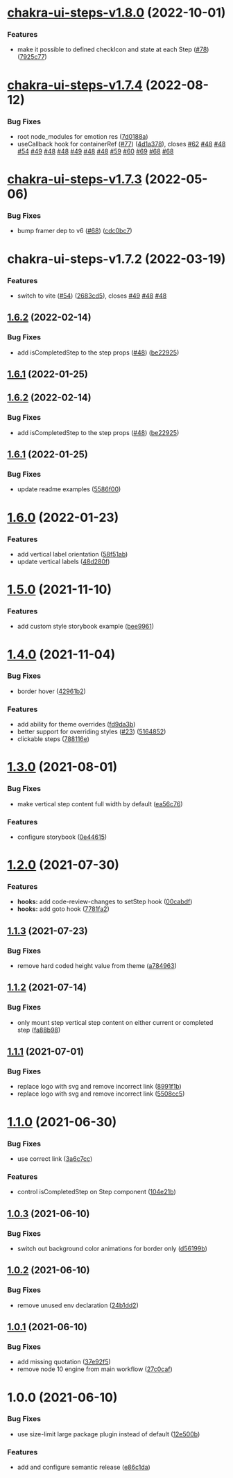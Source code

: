# [chakra-ui-steps-v1.8.0](https://github.com/jeanverster/chakra-ui-steps/compare/chakra-ui-steps-v1.7.4...chakra-ui-steps-v1.8.0) (2022-10-01)


### Features

* make it possible to defined checkIcon and state at each Step ([#78](https://github.com/jeanverster/chakra-ui-steps/issues/78)) ([7925c77](https://github.com/jeanverster/chakra-ui-steps/commit/7925c77efa1512f53bafff9f1126c5dd4683fd6a))

# [chakra-ui-steps-v1.7.4](https://github.com/jeanverster/chakra-ui-steps/compare/chakra-ui-steps-v1.7.3...chakra-ui-steps-v1.7.4) (2022-08-12)


### Bug Fixes

* root node_modules for emotion res ([7d0188a](https://github.com/jeanverster/chakra-ui-steps/commit/7d0188a9176186f721e375f0261423adea49b988))
* useCallback hook for containerRef ([#77](https://github.com/jeanverster/chakra-ui-steps/issues/77)) ([4d1a378](https://github.com/jeanverster/chakra-ui-steps/commit/4d1a378f46f5ef52814255b9a9aeee6c6fe7d828)), closes [#62](https://github.com/jeanverster/chakra-ui-steps/issues/62) [#48](https://github.com/jeanverster/chakra-ui-steps/issues/48) [#48](https://github.com/jeanverster/chakra-ui-steps/issues/48) [#54](https://github.com/jeanverster/chakra-ui-steps/issues/54) [#49](https://github.com/jeanverster/chakra-ui-steps/issues/49) [#48](https://github.com/jeanverster/chakra-ui-steps/issues/48) [#48](https://github.com/jeanverster/chakra-ui-steps/issues/48) [#49](https://github.com/jeanverster/chakra-ui-steps/issues/49) [#48](https://github.com/jeanverster/chakra-ui-steps/issues/48) [#48](https://github.com/jeanverster/chakra-ui-steps/issues/48) [#59](https://github.com/jeanverster/chakra-ui-steps/issues/59) [#60](https://github.com/jeanverster/chakra-ui-steps/issues/60) [#69](https://github.com/jeanverster/chakra-ui-steps/issues/69) [#68](https://github.com/jeanverster/chakra-ui-steps/issues/68) [#68](https://github.com/jeanverster/chakra-ui-steps/issues/68)

# [chakra-ui-steps-v1.7.3](https://github.com/jeanverster/chakra-ui-steps/compare/chakra-ui-steps-v1.7.2...chakra-ui-steps-v1.7.3) (2022-05-06)


### Bug Fixes

* bump framer dep to v6 ([#68](https://github.com/jeanverster/chakra-ui-steps/issues/68)) ([cdc0bc7](https://github.com/jeanverster/chakra-ui-steps/commit/cdc0bc73c536ce2e5b11a1854494a285d46ea1c6))

# chakra-ui-steps-v1.7.2 (2022-03-19)

### Features

- switch to vite ([#54](https://github.com/jeanverster/chakra-ui-steps/issues/54)) ([2683cd5](https://github.com/jeanverster/chakra-ui-steps/commit/2683cd52363c46b98eded64256b39f6c6a5da8cc)), closes [#49](https://github.com/jeanverster/chakra-ui-steps/issues/49) [#48](https://github.com/jeanverster/chakra-ui-steps/issues/48) [#48](https://github.com/jeanverster/chakra-ui-steps/issues/48)

## [1.6.2](https://github.com/jeanverster/chakra-ui-steps/compare/v1.6.1...v1.6.2) (2022-02-14)

### Bug Fixes

- add isCompletedStep to the step props ([#48](https://github.com/jeanverster/chakra-ui-steps/issues/48)) ([be22925](https://github.com/jeanverster/chakra-ui-steps/commit/be22925117a8f6c433b487c9af667950c7d31717))

## [1.6.1](https://github.com/jeanverster/chakra-ui-steps/compare/v1.6.0...v1.6.1) (2022-01-25)

## [1.6.2](https://github.com/jeanverster/chakra-ui-steps/compare/v1.6.1...v1.6.2) (2022-02-14)

### Bug Fixes

- add isCompletedStep to the step props ([#48](https://github.com/jeanverster/chakra-ui-steps/issues/48)) ([be22925](https://github.com/jeanverster/chakra-ui-steps/commit/be22925117a8f6c433b487c9af667950c7d31717))

## [1.6.1](https://github.com/jeanverster/chakra-ui-steps/compare/v1.6.0...v1.6.1) (2022-01-25)

### Bug Fixes

- update readme examples ([5586f00](https://github.com/jeanverster/chakra-ui-steps/commit/5586f00c2b1963b636b6c9ff1def543692e5e3dc))

# [1.6.0](https://github.com/jeanverster/chakra-ui-steps/compare/v1.5.0...v1.6.0) (2022-01-23)

### Features

- add vertical label orientation ([58f51ab](https://github.com/jeanverster/chakra-ui-steps/commit/58f51ab3680e8f20f9be800b0649add68b115070))
- update vertical labels ([48d280f](https://github.com/jeanverster/chakra-ui-steps/commit/48d280f485393f43c8abf92cc9956e0e79de4330))

# [1.5.0](https://github.com/jeanverster/chakra-ui-steps/compare/v1.4.0...v1.5.0) (2021-11-10)

### Features

- add custom style storybook example ([bee9961](https://github.com/jeanverster/chakra-ui-steps/commit/bee99618748ed83a82a6dcba1e33cf6efb1fd830))

# [1.4.0](https://github.com/jeanverster/chakra-ui-steps/compare/v1.3.0...v1.4.0) (2021-11-04)

### Bug Fixes

- border hover ([42961b2](https://github.com/jeanverster/chakra-ui-steps/commit/42961b2dec4ea8431584e3ddef7b60c72672361f))

### Features

- add ability for theme overrides ([fd9da3b](https://github.com/jeanverster/chakra-ui-steps/commit/fd9da3bc907f29d881cd28adba82ae2a46dfc5ba))
- better support for overriding styles ([#23](https://github.com/jeanverster/chakra-ui-steps/issues/23)) ([5164852](https://github.com/jeanverster/chakra-ui-steps/commit/516485283b163aa34daf8a960114bf6411d0d2f5))
- clickable steps ([788116e](https://github.com/jeanverster/chakra-ui-steps/commit/788116e79fa34260b1c45f5a63f07b6f92dfd7f0))

# [1.3.0](https://github.com/jeanverster/chakra-ui-steps/compare/v1.2.0...v1.3.0) (2021-08-01)

### Bug Fixes

- make vertical step content full width by default ([ea56c76](https://github.com/jeanverster/chakra-ui-steps/commit/ea56c76845a1e561c20133b614a42f4ba29de480))

### Features

- configure storybook ([0e44615](https://github.com/jeanverster/chakra-ui-steps/commit/0e4461519fda32c9015225b645bcc3c6a62d4533))

# [1.2.0](https://github.com/jeanverster/chakra-ui-steps/compare/v1.1.3...v1.2.0) (2021-07-30)

### Features

- **hooks:** add code-review-changes to setStep hook ([00cabdf](https://github.com/jeanverster/chakra-ui-steps/commit/00cabdfa5709c05e356c7c7b77165cf78c23dbb2))
- **hooks:** add goto hook ([7781fa2](https://github.com/jeanverster/chakra-ui-steps/commit/7781fa2f751047864089a40572b69f92f7bb4423))

## [1.1.3](https://github.com/jeanverster/chakra-ui-steps/compare/v1.1.2...v1.1.3) (2021-07-23)

### Bug Fixes

- remove hard coded height value from theme ([a784963](https://github.com/jeanverster/chakra-ui-steps/commit/a78496351e0aca4f6ea206cae4060f27fe7edb4a))

## [1.1.2](https://github.com/jeanverster/chakra-ui-steps/compare/v1.1.1...v1.1.2) (2021-07-14)

### Bug Fixes

- only mount step vertical step content on either current or completed step ([fa88b98](https://github.com/jeanverster/chakra-ui-steps/commit/fa88b987bc75e4c91b884b64797af277f09b6cdd))

## [1.1.1](https://github.com/jeanverster/chakra-ui-steps/compare/v1.1.0...v1.1.1) (2021-07-01)

### Bug Fixes

- replace logo with svg and remove incorrect link ([8991f1b](https://github.com/jeanverster/chakra-ui-steps/commit/8991f1bc62f5bfa42c4c573ebc4dab0c9ec98ea7))
- replace logo with svg and remove incorrect link ([5508cc5](https://github.com/jeanverster/chakra-ui-steps/commit/5508cc53ba6311111ecc62f215b0511e8621b9be))

# [1.1.0](https://github.com/jeanverster/chakra-ui-steps/compare/v1.0.3...v1.1.0) (2021-06-30)

### Bug Fixes

- use correct link ([3a6c7cc](https://github.com/jeanverster/chakra-ui-steps/commit/3a6c7cc359caebd7bcbcb88c450394635048379d))

### Features

- control isCompletedStep on Step component ([104e21b](https://github.com/jeanverster/chakra-ui-steps/commit/104e21be57561f89c667ae7be7e42e7b9ceea910))

## [1.0.3](https://github.com/jeanverster/chakra-ui-steps/compare/v1.0.2...v1.0.3) (2021-06-10)

### Bug Fixes

- switch out background color animations for border only ([d56199b](https://github.com/jeanverster/chakra-ui-steps/commit/d56199bf457dea97e3546b679b7d587120d8fbe6))

## [1.0.2](https://github.com/jeanverster/chakra-ui-steps/compare/v1.0.1...v1.0.2) (2021-06-10)

### Bug Fixes

- remove unused env declaration ([24b1dd2](https://github.com/jeanverster/chakra-ui-steps/commit/24b1dd2cbfedbca22dd1822c424db74a5e39fd7f))

## [1.0.1](https://github.com/jeanverster/chakra-ui-steps/compare/v1.0.0...v1.0.1) (2021-06-10)

### Bug Fixes

- add missing quotation ([37e92f5](https://github.com/jeanverster/chakra-ui-steps/commit/37e92f5ad7261eb49aa5a5f78ff4995df5d40a52))
- remove node 10 engine from main workflow ([27c0caf](https://github.com/jeanverster/chakra-ui-steps/commit/27c0caf485bbd1a502bfbf2cfc6c3210431538dc))

# 1.0.0 (2021-06-10)

### Bug Fixes

- use size-limit large package plugin instead of default ([12e500b](https://github.com/jeanverster/chakra-ui-steps/commit/12e500b7760af6300f61995c4175fef8a70ac05c))

### Features

- add and configure semantic release ([e86c1da](https://github.com/jeanverster/chakra-ui-steps/commit/e86c1da829c4cf0195a8ad874c112ffb20d5410a))
